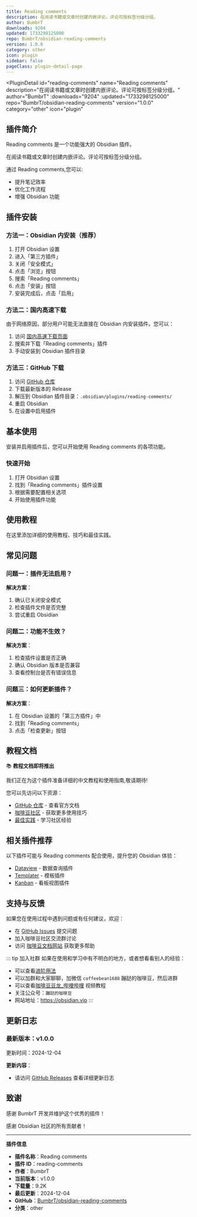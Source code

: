 ```yaml
---
title: Reading comments
description: 在阅读书籍或文章时创建内嵌评论。评论可按标签分级分组。
author: BumbrT
downloads: 9204
updated: 1733298125000
repo: BumbrT/obsidian-reading-comments
version: 1.0.0
category: other
icon: plugin
sidebar: false
pageClass: plugin-detail-page
---
```


<PluginDetail
  id="reading-comments"
  name="Reading comments"
  description="在阅读书籍或文章时创建内嵌评论。评论可按标签分级分组。"
  author="BumbrT"
  :downloads="9204"
  :updated="1733298125000"
  repo="BumbrT/obsidian-reading-comments"
  version="1.0.0"
  category="other"
  icon="plugin"
>

<!-- AUTO_GENERATED_START -->
## 插件简介

Reading comments 是一个功能强大的 Obsidian 插件。

在阅读书籍或文章时创建内嵌评论。评论可按标签分级分组。

通过 Reading comments,您可以:

- 提升笔记效率
- 优化工作流程
- 增强 Obsidian 功能

<!-- AUTO_GENERATED_END -->

<!-- AUTO_GENERATED_START -->
## 插件安装

### 方法一：Obsidian 内安装（推荐）

1. 打开 Obsidian 设置
2. 进入「第三方插件」
3. 关闭「安全模式」
4. 点击「浏览」按钮
5. 搜索「Reading comments」
6. 点击「安装」按钮
7. 安装完成后，点击「启用」

### 方法二：国内高速下载

由于网络原因，部分用户可能无法直接在 Obsidian 内安装插件。您可以：

1. 访问 [国内高速下载页面](/zh/documentation/obsidian-plugins-download.html)
2. 搜索并下载「Reading comments」插件
3. 手动安装到 Obsidian 插件目录

### 方法三：GitHub 下载

1. 访问 [GitHub 仓库](https://github.com/BumbrT/obsidian-reading-comments)
2. 下载最新版本的 Release
3. 解压到 Obsidian 插件目录：`.obsidian/plugins/reading-comments/`
4. 重启 Obsidian
5. 在设置中启用插件

## 基本使用

安装并启用插件后，您可以开始使用 Reading comments 的各项功能。

### 快速开始

1. 打开 Obsidian 设置
2. 找到「Reading comments」插件设置
3. 根据需要配置相关选项
4. 开始使用插件功能

<!-- AUTO_GENERATED_END -->

<!-- CUSTOM_CONTENT_START:tutorial -->
## 使用教程

在这里添加详细的使用教程、技巧和最佳实践。

<!-- CUSTOM_CONTENT_END:tutorial -->

<!-- SHARED_CONTENT_START -->
## 常见问题

### 问题一：插件无法启用？

**解决方案**：
1. 确认已关闭安全模式
2. 检查插件文件是否完整
3. 尝试重启 Obsidian

### 问题二：功能不生效？

**解决方案**：
1. 检查插件设置是否正确
2. 确认 Obsidian 版本是否兼容
3. 查看控制台是否有错误信息

### 问题三：如何更新插件？

**解决方案**：
1. 在 Obsidian 设置的「第三方插件」中
2. 找到「Reading comments」
3. 点击「检查更新」按钮

## 教程文档

📚 **教程文档即将推出**

我们正在为这个插件准备详细的中文教程和使用指南,敬请期待!

您可以先访问以下资源：
- [GitHub 仓库](https://github.com/BumbrT/obsidian-reading-comments) - 查看官方文档
- [咖啡豆社区](/zh/bases/) - 获取更多使用技巧
- [最佳实践](/zh/best-practices/) - 学习社区经验

## 相关插件推荐

以下插件可能与 Reading comments 配合使用，提升您的 Obsidian 体验：

- [Dataview](/zh/plugins/dataview.html) - 数据查询插件
- [Templater](/zh/plugins/templater-obsidian.html) - 模板插件
- [Kanban](/zh/plugins/obsidian-kanban.html) - 看板视图插件

## 支持与反馈

如果您在使用过程中遇到问题或有任何建议，欢迎：

- 在 [GitHub Issues](https://github.com/BumbrT/obsidian-reading-comments/issues) 提交问题
- 加入咖啡豆社区交流群讨论
- 访问 [咖啡豆文档网站](https://obsidian.vip) 获取更多帮助

::: tip 加入社群
如果在使用和学习中有不明白的地方，或者想看看别人的经验：
- 可以查看[进阶用法](/zh/advanced)
- 可以加群和大家聊聊，加微信 `coffeebean1688` 蹦跶的咖啡豆，然后进群
- 可以查看[咖啡豆豆龙_哔哩哔哩](https://space.bilibili.com/618777356) 视频教程
- 关注公众号：`蹦跶的咖啡豆`
- 网站地址：https://obsidian.vip
:::
<!-- SHARED_CONTENT_END -->

<!-- AUTO_GENERATED_START -->
## 更新日志

### 最新版本：v1.0.0

更新时间：2024-12-04

**更新内容**：
- 请访问 [GitHub Releases](https://github.com/BumbrT/obsidian-reading-comments/releases) 查看详细更新日志

## 致谢

感谢 BumbrT 开发并维护这个优秀的插件！

感谢 Obsidian 社区的所有贡献者！

---

**插件信息**
- **插件名称**：Reading comments
- **插件 ID**：reading-comments
- **作者**：BumbrT
- **当前版本**：v1.0.0
- **下载量**：9.2K
- **最后更新**：2024-12-04
- **GitHub**：[BumbrT/obsidian-reading-comments](https://github.com/BumbrT/obsidian-reading-comments)
- **分类**：other
<!-- AUTO_GENERATED_END -->

</PluginDetail>

